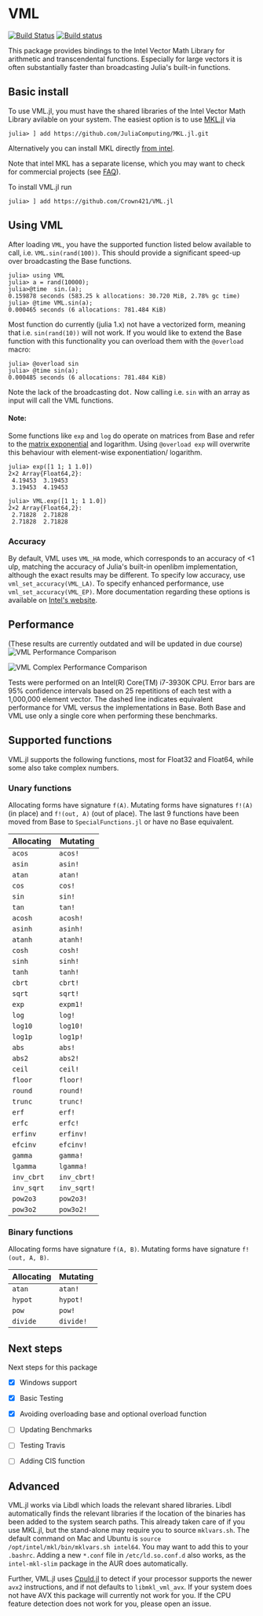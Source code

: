# VML 
[![Build Status](https://travis-ci.com/Crown421/VML.jl.svg?branch=master)](https://travis-ci.com/Crown421/VML.jl)
[![Build status](https://ci.appveyor.com/api/projects/status/btdduqfsxux8fhsr?svg=true)](https://ci.appveyor.com/project/Crown421/vml-jl)

This package provides bindings to the Intel Vector Math Library for
arithmetic and transcendental functions. Especially for large vectors it is often substantially faster than broadcasting Julia's built-in functions.

## Basic install

To use VML.jl, you must have the shared libraries of the Intel Vector Math Library avilable on your system.
The easiest option is to use [MKL.jl](https://github.com/JuliaComputing/MKL.jl) via 
```
julia> ] add https://github.com/JuliaComputing/MKL.jl.git
```
Alternatively you can install MKL directly [from intel](https://software.intel.com/en-us/mkl/choose-download).

Note that intel MKL has a separate license, which you may want to check for commercial projects (see [FAQ]( https://software.intel.com/en-us/mkl/license-faq)).

To install VML.jl run 
```
julia> ] add https://github.com/Crown421/VML.jl
```

## Using VML
After loading `VML`, you have the supported function listed below available to call, i.e. `VML.sin(rand(100))`. This should provide a significant speed-up over broadcasting the Base functions.
```
julia> using VML
julia> a = rand(10000);
julia>@time  sin.(a);                 
0.159878 seconds (583.25 k allocations: 30.720 MiB, 2.78% gc time)
julia> @time VML.sin(a);                                                                                
0.000465 seconds (6 allocations: 781.484 KiB) 
```

Most function do currently (julia 1.x) not have a vectorized form, meaning that i.e. `sin(rand(10))` will not work.  If you would like to extend the Base function with this functionality you can overload them with the `@overload` macro:
```
julia> @overload sin
julia> @time sin(a);                                                                                
0.000485 seconds (6 allocations: 781.484 KiB) 
```
Note the lack of the broadcasting dot`.` Now calling i.e. `sin` with an array as input will call the VML functions. 

#### Note:
Some functions like `exp` and `log` do operate on matrices from Base and refer to the [matrix exponential](https://en.wikipedia.org/wiki/Matrix_exponential) and logarithm. Using `@overload exp` will overwrite this behaviour with element-wise exponentiation/ logarithm. 
```
julia> exp([1 1; 1 1.0])
2×2 Array{Float64,2}:
 4.19453  3.19453
 3.19453  4.19453

julia> VML.exp([1 1; 1 1.0])
2×2 Array{Float64,2}:
 2.71828  2.71828
 2.71828  2.71828
```

### Accuracy

By default, VML uses `VML_HA` mode, which corresponds to an accuracy of
<1 ulp, matching the accuracy of Julia's built-in openlibm
implementation, although the exact results may be different. To specify
low accuracy, use `vml_set_accuracy(VML_LA)`. To specify enhanced
performance, use `vml_set_accuracy(VML_EP)`. More documentation
regarding these options is available on
[Intel's website](http://software.intel.com/sites/products/documentation/hpc/mkl/vml/vmldata.htm).

## Performance
(These results are currently outdated and will be updated in due course)
![VML Performance Comparison](/benchmark/performance.png)

![VML Complex Performance Comparison](/benchmark/performance_complex.png)

Tests were performed on an Intel(R) Core(TM) i7-3930K CPU. Error bars
are 95% confidence intervals based on 25 repetitions of each test with
a 1,000,000 element vector. The dashed line indicates equivalent
performance for VML versus the implementations in Base. Both Base and
VML use only a single core when performing these benchmarks.

## Supported functions

VML.jl supports the following functions, most for Float32 and
Float64, while some also take complex numbers.

### Unary functions

Allocating forms have signature `f(A)`. Mutating forms have signatures
`f!(A)` (in place) and `f!(out, A)` (out of place). The last 9 functions have been moved from Base to `SpecialFunctions.jl` or have no Base equivalent. 

Allocating | Mutating
-----------|---------
`acos`     | `acos!`
`asin`     | `asin!`
`atan`     | `atan!`
`cos`      | `cos!`
`sin`      | `sin!`
`tan`      | `tan!`
`acosh`    | `acosh!`
`asinh`    | `asinh!`
`atanh`    | `atanh!`
`cosh`     | `cosh!`
`sinh`     | `sinh!`
`tanh`     | `tanh!`
`cbrt`     | `cbrt!`
`sqrt`     | `sqrt!`
`exp`      | `expm1!`
`log`      | `log!`
`log10`    | `log10!`
`log1p`    | `log1p!`
`abs`      | `abs!`
`abs2`     | `abs2!`
`ceil`     | `ceil!`
`floor`    | `floor!`
`round`    | `round!`
`trunc`    | `trunc!`
`erf`      | `erf!`
`erfc`     | `erfc!`
`erfinv`   | `erfinv!`
`efcinv`   | `efcinv!`
`gamma`    | `gamma!`
`lgamma`   | `lgamma!`
`inv_cbrt` | `inv_cbrt!`
`inv_sqrt` | `inv_sqrt!`
`pow2o3`   | `pow2o3!`
`pow3o2`   | `pow3o2!`

### Binary functions

Allocating forms have signature `f(A, B)`. Mutating forms have
signature `f!(out, A, B)`. 

Allocating | Mutating
-----------|---------
`atan`    | `atan!`
`hypot`    | `hypot!`
`pow`       | `pow!`
`divide`       | `divide!`


## Next steps
Next steps for this package 
* [x] Windows support
* [x] Basic Testing
* [x] Avoiding overloading base and optional overload function
* [ ] Updating Benchmarks
* [ ] Testing Travis
* [ ] Adding CIS function



## Advanced 
VML.jl works via Libdl which loads the relevant shared libraries. Libdl automatically finds the relevant libraries if the location of the binaries has been added to the system search paths. 
This already taken care of if you use MKL.jl, but the stand-alone may require you to source `mklvars.sh`. The default command on Mac and Ubuntu is `source /opt/intel/mkl/bin/mklvars.sh intel64`. You may want to add this to your `.bashrc`. 
Adding a new `*.conf` file in `/etc/ld.so.conf.d` also works, as the `intel-mkl-slim` package in the AUR does automatically. 

Further, VML.jl uses [CpuId.jl](https://github.com/m-j-w/CpuId.jl) to detect if your processor supports the newer `avx2` instructions, and if not defaults to `libmkl_vml_avx`. If your system does not have AVX this package will currently not work for you.
If the CPU feature detection does not work for you, please open an issue. 
